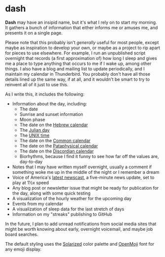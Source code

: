 # dash

**Dash** may have an insipid name, but it's what I rely on to start my morning.  It gathers a bunch of information that either informs me or amuses me, and presents it on a single page.

Please note that this probably isn't *generally* useful for most people, except maybe as inspiration to develop your own, or maybe as a project to rip apart for pieces to use elsewhere.  For example, I run an unpublished script overnight that records (a first approximation of) how long I sleep and gives me a place to type anything that occurs to me if I wake up, among other things.  I also have a blog and mailing list to update periodically, and I maintain my calendar in Thunderbird.  You probably don't have all those details lined up the same way, if at all, and it wouldn't be smart to try to reinvent all of it just to use this.

As I write this, it includes the following:

 * Information about the day, including:
   - The date
   - Sunrise and sunset information
   - Moon phase
   - The date on the [Hebrew calendar](https://en.wikipedia.org/wiki/Hebrew_calendar)
   - The [Julian day](https://en.wikipedia.org/wiki/Julian_day)
   - The [UNIX time](https://en.wikipedia.org/wiki/Unix_time)
   - The date on the [Common calendar](https://github.com/jcolag/CommonCalendar/)
   - The date on the [Pataphysical calendar](https://en.wikipedia.org/wiki/'Pataphysics#Pataphysical_calendar)
   - The date on the [Discordian calendar](https://en.wikipedia.org/wiki/Discordian_calendar)
   - Biorhythms, because I find it funny to see how far off the values are, day-to-day
 * Notes that I may have written myself overnight, usually a comment if something woke me up in the middle of the night or I remember a dream
 * Voice of America's [latest newscast](https://www.voanews.com/a/6364216.html), a five-minute news update, set to play at 1&frac12;x speed
 * Any blog post or newsletter issue that might be ready for publication for the day, along with some quick testing
 * A visualization of the hourly weather for the upcoming day
 * Events from my calendar
 * A visualization of sleep data for the last stretch of days
 * Information on my "streaks" publishing to GitHub

In the future, I plan to add unread notifications from social media sites that might be worth knowing about early, overnight voicemail, and maybe job board searches.

The default styling uses the [Solarized](https://ethanschoonover.com/solarized/) color palette and [OpenMoji](https://ethanschoonover.com/solarized/) font for any emoji display.

